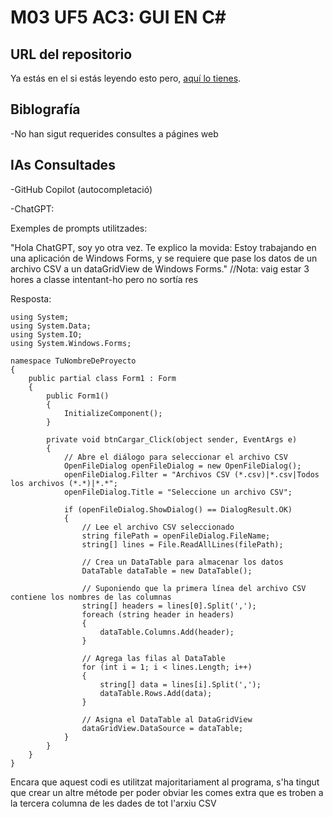 # M03 UF5 AC3: GUI EN C#

## URL del repositorio

Ya estás en el si estás leyendo esto pero, [aquí lo tienes](https://github.com/JoaquinAlcazar/M03UF5AC3).


## Biblografía

-No han sigut requerides consultes a págines web

## IAs Consultades
-GitHub Copilot (autocompletació)

-ChatGPT:

Exemples de prompts utilitzades:


"Hola ChatGPT, soy yo otra vez. Te explico la movida:
Estoy trabajando en una aplicación de Windows Forms, y se requiere que pase los datos de un archivo CSV a un dataGridView de Windows Forms."
//Nota: vaig estar 3 hores a classe intentant-ho pero no sortía res

Resposta:
```cSharp
using System;
using System.Data;
using System.IO;
using System.Windows.Forms;

namespace TuNombreDeProyecto
{
    public partial class Form1 : Form
    {
        public Form1()
        {
            InitializeComponent();
        }

        private void btnCargar_Click(object sender, EventArgs e)
        {
            // Abre el diálogo para seleccionar el archivo CSV
            OpenFileDialog openFileDialog = new OpenFileDialog();
            openFileDialog.Filter = "Archivos CSV (*.csv)|*.csv|Todos los archivos (*.*)|*.*";
            openFileDialog.Title = "Seleccione un archivo CSV";

            if (openFileDialog.ShowDialog() == DialogResult.OK)
            {
                // Lee el archivo CSV seleccionado
                string filePath = openFileDialog.FileName;
                string[] lines = File.ReadAllLines(filePath);

                // Crea un DataTable para almacenar los datos
                DataTable dataTable = new DataTable();

                // Suponiendo que la primera línea del archivo CSV contiene los nombres de las columnas
                string[] headers = lines[0].Split(',');
                foreach (string header in headers)
                {
                    dataTable.Columns.Add(header);
                }

                // Agrega las filas al DataTable
                for (int i = 1; i < lines.Length; i++)
                {
                    string[] data = lines[i].Split(',');
                    dataTable.Rows.Add(data);
                }

                // Asigna el DataTable al DataGridView
                dataGridView.DataSource = dataTable;
            }
        }
    }
}
```
Encara que aquest codi es utilitzat majoritariament al programa, s'ha tingut que crear un altre métode per poder obviar les comes extra que es troben a la tercera columna de les dades de tot l'arxiu CSV

